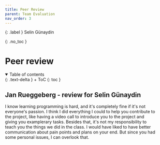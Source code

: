 ```yaml
---
title: Peer Review
parent: Team Evaluation
nav_order: 3
---
```


{: .label }
Selin Günaydin

{: .no_toc }
# Peer review

<details open markdown="block">
{: .text-delta }
<summary>Table of contents</summary>
+ ToC
{: toc }
</details>

## Jan Rueggeberg - review for Selin Günaydin 

I know learning programming is hard, and it's completely fine if it's not everyone's passion. I think I did everything I could to help you contribute to the project, like having a video call to introduce you to the project and giving you examplerary tasks. Besides that, it's not my responsibility to teach you the things we did in the class.
I would have liked to have better communication about pain points and plans on your end. But since you had some personal issues, I can overlook that.
